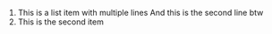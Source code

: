 1. This is a list item with multiple lines
   And this is the second line btw
2. This is the second item
